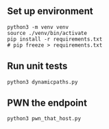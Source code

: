 ## Set up environment

    python3 -m venv venv
    source ./venv/bin/activate
    pip install -r requirements.txt
    # pip freeze > requirements.txt

## Run unit tests

    python3 dynamicpaths.py

## PWN the endpoint

    python3 pwn_that_host.py